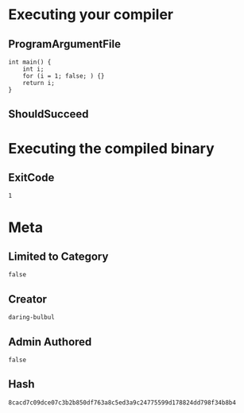 # Executing your compiler

## ProgramArgumentFile

```
int main() {
    int i;
    for (i = 1; false; ) {}
    return i;
}
```

## ShouldSucceed

# Executing the compiled binary

## ExitCode

```
1
```

# Meta

## Limited to Category

```
false
```

## Creator

```
daring-bulbul
```

## Admin Authored

```
false
```

## Hash

```
8cacd7c09dce07c3b2b850df763a8c5ed3a9c24775599d178824dd798f34b8b4
```
